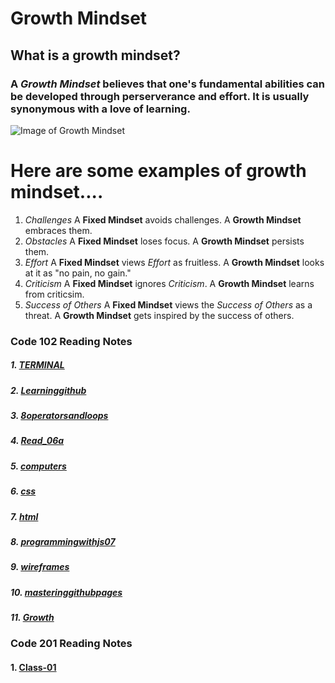 
# Growth Mindset

## What is a growth mindset?
### A *Growth Mindset* believes that one's fundamental abilities can be developed through perserverance and effort. It is usually synonymous with a love of learning.

![Image of Growth Mindset](https://3kllhk1ibq34qk6sp3bhtox1-wpengine.netdna-ssl.com/wp-content/uploads/NewGrowthMindset2.png)



# Here are some examples of growth mindset....

1. *Challenges*  A **Fixed Mindset** avoids challenges. A **Growth Mindset** embraces them.  
3. *Obstacles*   A **Fixed Mindset** loses focus. A **Growth Mindset** persists them. 
5. *Effort*      A **Fixed Mindset** views *Effort* as fruitless. A **Growth Mindset** looks at it as "no pain, no gain." 
6. *Criticism*   A **Fixed Mindset** ignores *Criticism*. A **Growth Mindset** learns from criticsim. 
7. *Success of Others* A **Fixed Mindset** views the *Success of Others* as a threat. A **Growth Mindset** gets inspired by the success of others. 

### Code 102 Reading Notes
##### 1. [TERMINAL](Terminal.md)
##### 2. [Learninggithub](Learninggithub.md)
##### 3. [8operatorsandloops](8operatorsandloops.md)
##### 4. [Read_06a](Read_06a.md)
##### 5. [computers](computers.md)
##### 6. [css](css.md)
##### 7. [html](html.md)
##### 8. [programmingwithjs07](programmingwithjs07.md)
##### 9. [wireframes](wireframes.md)
##### 10. [masteringgithubpages](masteringghpages.md)
##### 11. [Growth](https://drw2366.github.io/Reading-notes/)

### Code 201 Reading Notes
#### 1. [Class-01](Class.01md)